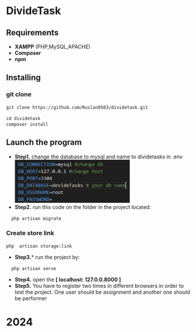 # DivideTask

## Requirements
* **XAMPP** (PHP,MySQL,APACHE)
* **Composer**
* **npm**
  
## Installing
### git clone
```
git clone https://github.com/Ruslan0503/dividetask.git
```
```
cd dividetask
composer install
```
## Launch the program
* **Step1.**
    change the database to mysql and name to dividetasks in .env <br>
  <img src="Снимок.PNG" alt="env file">
* **Step2.**
    run this code on the folder in the project located:
```
  php artisan migrate
```
### Create store link
```
php  artisan storage:link
```
* **Step3.***
    run the project by:
```
  php artisan serve
```
* **Step4.**
    open the **[ localhost: 127.0.0.8000 ]**
* **Step5.**
    You have to register two times in different browsers in order to test the project. One user should be assignment and another one should be performer


# 2024

    
